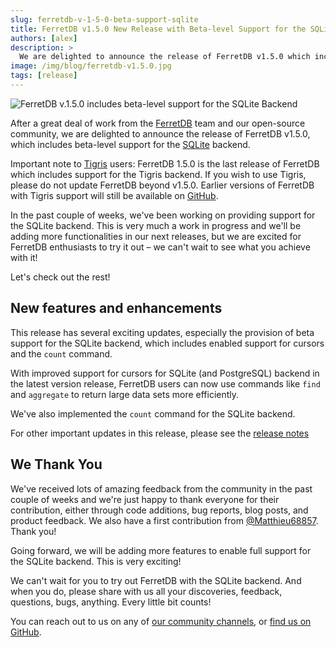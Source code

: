 ```yaml
---
slug: ferretdb-v-1-5-0-beta-support-sqlite
title: FerretDB v1.5.0 New Release with Beta-level Support for the SQLite Backend
authors: [alex]
description: >
  We are delighted to announce the release of FerretDB v1.5.0 which includes beta-level support for the SQLite backend.
image: /img/blog/ferretdb-v1.5.0.jpg
tags: [release]
---
```


![FerretDB v.1.5.0 includes beta-level support for the SQLite Backend](/img/blog/ferretdb-v1.5.0.jpg)

After a great deal of work from the [FerretDB](https://www.ferretdb.io/) team and our open-source community, we are delighted to announce the release of FerretDB v1.5.0, which includes beta-level support for the [SQLite](https://www.sqlite.org/) backend.

<!--truncate-->

Important note to [Tigris](https://www.tigrisdata.com/) users: FerretDB 1.5.0 is the last release of FerretDB which includes support for the Tigris backend.
If you wish to use Tigris, please do not update FerretDB beyond v1.5.0.
Earlier versions of FerretDB with Tigris support will still be available on [GitHub](https://github.com/FerretDB/FerretDB/releases).

In the past couple of weeks, we've been working on providing support for the SQLite backend.
This is very much a work in progress and we'll be adding more functionalities in our next releases, but we are excited for FerretDB enthusiasts to try it out – we can't wait to see what you achieve with it!

Let's check out the rest!

## New features and enhancements

This release has several exciting updates, especially the provision of beta support for the SQLite backend, which includes enabled support for cursors and the `count` command.

With improved support for cursors for SQLite (and PostgreSQL) backend in the latest version release, FerretDB users can now use commands like `find` and `aggregate` to return large data sets more efficiently.

We've also implemented the `count` command for the SQLite backend.

For other important updates in this release, please see the [release notes](https://github.com/FerretDB/FerretDB/releases/tag/v1.5.0)

## We Thank You

We've received lots of amazing feedback from the community in the past couple of weeks and we're just happy to thank everyone for their contribution, either through code additions, bug reports, blog posts, and product feedback.
We also have a first contribution from [@Matthieu68857](https://github.com/Matthieu68857).
Thank you!

Going forward, we will be adding more features to enable full support for the SQLite backend.
This is very exciting!

We can't wait for you to try out FerretDB with the SQLite backend.
And when you do, please share with us all your discoveries, feedback, questions, bugs, anything.
Every little bit counts!

You can reach out to us on any of [our community channels](https://docs.ferretdb.io/#community), or [find us on GitHub](https://github.com/FerretDB/FerretDB/).
